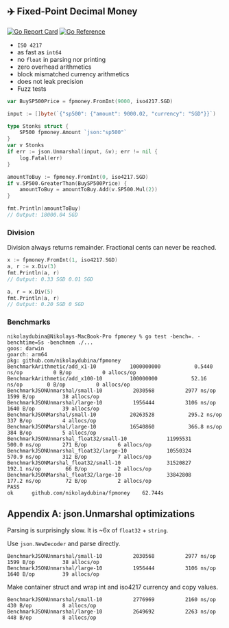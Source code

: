 ## ✈️ Fixed-Point Decimal Money

[![Go Report Card](https://goreportcard.com/badge/github.com/nikolaydubina/fpmoney)](https://goreportcard.com/report/github.com/nikolaydubina/fpmoney)
[![Go Reference](https://pkg.go.dev/badge/github.com/nikolaydubina/fpmoney.svg)](https://pkg.go.dev/github.com/nikolaydubina/fpmoney)

* `ISO 4217`
* as fast as `int64`
* no `float` in parsing nor printing
* zero overhead arithmetics
* block mismatched currency arithmetics
* does not leak precision
* Fuzz tests

```go
var BuySP500Price = fpmoney.FromInt(9000, iso4217.SGD)

input := []byte(`{"sp500": {"amount": 9000.02, "currency": "SGD"}}`)

type Stonks struct {
    SP500 fpmoney.Amount `json:"sp500"`
}
var v Stonks
if err := json.Unmarshal(input, &v); err != nil {
    log.Fatal(err)
}

amountToBuy := fpmoney.FromInt(0, iso4217.SGD)
if v.SP500.GreaterThan(BuySP500Price) {
    amountToBuy = amountToBuy.Add(v.SP500.Mul(2))
}

fmt.Println(amountToBuy)
// Output: 18000.04 SGD
```

### Division

Division always returns remainder.
Fractional cents can never be reached.

```go
x := fpmoney.FromInt(1, iso4217.SGD)
a, r := x.Div(3)
fmt.Println(a, r)
// Output: 0.33 SGD 0.01 SGD

a, r = x.Div(5)
fmt.Println(a, r)
// Output: 0.20 SGD 0 SGD
```

### Benchmarks

```
nikolaydubina@Nikolays-MacBook-Pro fpmoney % go test -bench=. -benchtime=5s -benchmem ./...
goos: darwin
goarch: arm64
pkg: github.com/nikolaydubina/fpmoney
BenchmarkArithmetic/add_x1-10        	1000000000	         0.5440 ns/op	       0 B/op	       0 allocs/op
BenchmarkArithmetic/add_x100-10      	100000000	        52.16 ns/op	       0 B/op	       0 allocs/op
BenchmarkJSONUnmarshal/small-10      	 2030568	      2977 ns/op	    1599 B/op	      38 allocs/op
BenchmarkJSONUnmarshal/large-10      	 1956444	      3106 ns/op	    1640 B/op	      39 allocs/op
BenchmarkJSONMarshal/small-10        	20263528	       295.2 ns/op	     337 B/op	       4 allocs/op
BenchmarkJSONMarshal/large-10        	16540860	       366.8 ns/op	     384 B/op	       5 allocs/op
BenchmarkJSONUnmarshal_float32/small-10         	11995531	       500.0 ns/op	     271 B/op	       6 allocs/op
BenchmarkJSONUnmarshal_float32/large-10         	10550324	       570.9 ns/op	     312 B/op	       7 allocs/op
BenchmarkJSONMarshal_float32/small-10           	31520827	       192.1 ns/op	      66 B/op	       2 allocs/op
BenchmarkJSONMarshal_float32/large-10           	33842808	       177.2 ns/op	      72 B/op	       2 allocs/op
PASS
ok  	github.com/nikolaydubina/fpmoney	62.744s
```

## Appendix A: json.Unmarshal optimizations

Parsing is surprisingly slow. It is ~6x of `float32` + `string`.

Use `json.NewDecoder` and parse directly.
```
BenchmarkJSONUnmarshal/small-10      	 2030568	      2977 ns/op	    1599 B/op	      38 allocs/op
BenchmarkJSONUnmarshal/large-10      	 1956444	      3106 ns/op	    1640 B/op	      39 allocs/op

```

Make container struct and wrap int and iso4217 currency and copy values.
```
BenchmarkJSONUnmarshal/small-10      	 2776969	      2160 ns/op	     430 B/op	       8 allocs/op
BenchmarkJSONUnmarshal/large-10      	 2649692	      2263 ns/op	     448 B/op	       8 allocs/op
```
